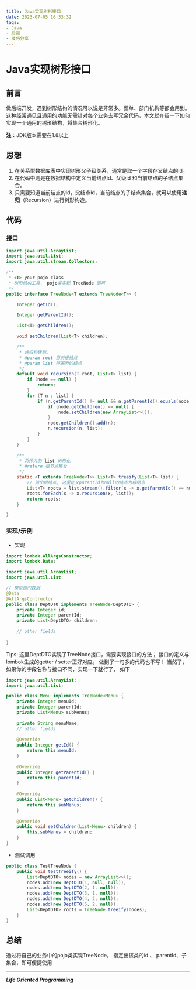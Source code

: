 ```yaml
---
title: Java实现树形接口
date: 2023-07-05 16:33:32
tags: 
- Java
- 后端
- 技巧分享
---
```






# Java实现树形接口

## 前言

做后端开发，遇到树形结构的情况可以说是非常多。菜单、部门机构等都会用到。 这种经常遇见且通用的功能无需针对每个业务去写冗余代码，本文就介绍一下如何实现一个通用的树形结构，将集合树形化。

**注**：JDK版本需要在1.8以上



## 思想

1. 在关系型数据库表中实现树形父子级关系，通常是取一个字段存父结点的id。
2. 在代码中则是在数据结构中定义当前结点id、父级id 和当前结点的子结点集合。
3. 只需要知道当前结点的id，父结点id，当前结点的子结点集合，就可以使用**递归**（Recursion）进行树形构造。



## 代码

### 接口

```java
import java.util.ArrayList;
import java.util.List;
import java.util.stream.Collectors;

/**
 * <T> your pojo class
 * 树形结构工具， pojo类实现 TreeNode 即可
 */
public interface TreeNode<T extends TreeNode<T>> {

    Integer getId();

    Integer getParentId();

    List<T> getChildren();

    void setChildren(List<T> children);

    /**
     * 递归构建树。
     * @param root 当前根结点
     * @param list 待遍历的结点
     */
    default void recursion(T root, List<T> list) {
        if (node == null) {
            return;
        }
        for (T n : list) {
            if (n.getParentId() != null && n.getParentId().equals(node.getId())) {
                if (node.getChildren() == null) {
                    node.setChildren(new ArrayList<>());
                }
                node.getChildren().add(n);
                n.recursion(n, list);
            }
        }
    }

    /**
     * 将传入的 list 树形化
     * @return 根节点集合
     */
    static <T extends TreeNode<T>> List<T> treeify(List<T> list) {
        // 筛出根结点, 这里定义parentId为null的结点为根结点
        List<T> roots = list.stream().filter(x -> x.getParentId() == null).collect(Collectors.toList());
        roots.forEach(x -> x.recursion(x, list));
        return roots;
    }

}

```



### 实现/示例

- 实现

```java
import lombok.AllArgsConstructor;
import lombok.Data;

import java.util.ArrayList;
import java.util.List;

// 模拟部门数据
@Data
@AllArgsContructor
public class DeptDTO implements TreeNode<DeptDTO> {
    private Integer id;
    private Integer parentId;
    private List<DeptDTO> children;
	
    // other fields
	
}
```

 Tips: 这里DeptDTO实现了TreeNode接口，需要实现接口的方法； 接口的定义与lombok生成的getter / setter正好对应。 做到了一句多的代码也不写！  当然了，如果你的字段名称与接口不同，实现一下就行了， 如下

```java
import java.util.ArrayList;
import java.util.List;

public class Menu implements TreeNode<Menu> {
    private Integer menuId;
    private Integer parentId;
    private List<Menu> subMenus;
	
    private String menuName;
    // other fields
	
    @Override
    public Integer getId() {
        return this.menuId;
    }
    
    @Override
    public Integer getParentId() {
        return this.parentId;
    }
    
    @Override
    public List<Menu> getChildren() {
        return this.subMenus;
    }
    
    @Override
    public void setChildren(List<Menu> children) {
        this.subMenus = children;
    }
}
```

- 测试调用

```java
public class TestTreeNode {
    public void testTreeify() {
        List<DeptDTO> nodes = new ArrayList<>();
        nodes.add(new DeptDTO(1, null, null));
        nodes.add(new DeptDTO(2, 1, null));
        nodes.add(new DeptDTO(3, 1, null));
        nodes.add(new DeptDTO(4, 2, null));
        nodes.add(new DeptDTO(5, 2, null));
        List<DeptDTO> roots = TreeNode.treeify(nodes);
    }
}
```





## 总结

通过将自己的业务中的pojo类实现TreeNode， 指定出该类的id 、 parentId、子集合，即可便捷使用



---



***Life Oriented Programming***

